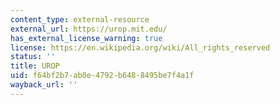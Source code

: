```yaml
---
content_type: external-resource
external_url: https://urop.mit.edu/
has_external_license_warning: true
license: https://en.wikipedia.org/wiki/All_rights_reserved
status: ''
title: UROP
uid: f64bf2b7-ab0e-4792-b648-8495be7f4a1f
wayback_url: ''
---
```

